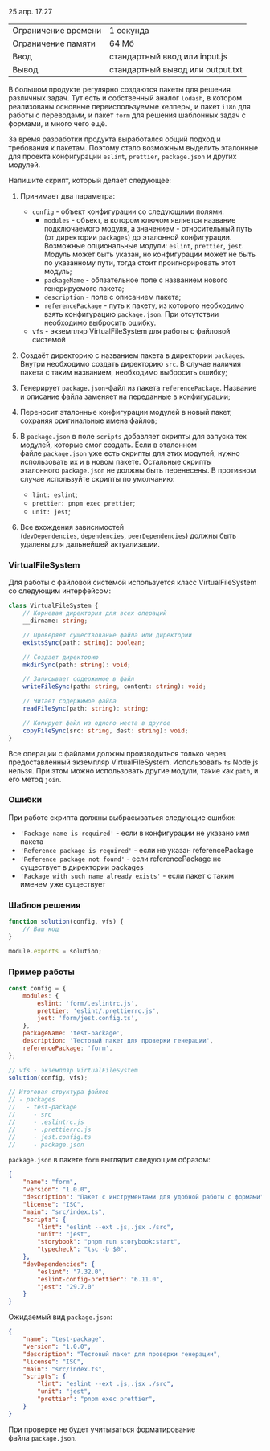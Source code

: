 25 апр. 17:27

|   |   |
|---|---|
|Ограничение времени|1 секунда|
|Ограничение памяти|64 Мб|
|Ввод|стандартный ввод или input.js|
|Вывод|стандартный вывод или output.txt|

В большом продукте регулярно создаются пакеты для решения различных задач. Тут есть и собственный аналог `lodash`, в котором реализованы основные переиспользуемые хелперы, и пакет `i18n` для работы с переводами, и пакет `form` для решения шаблонных задач с формами, и много чего ещё.

За время разработки продукта выработался общий подход и требования к пакетам. Поэтому стало возможным выделить эталонные для проекта конфигурации `eslint`, `prettier`, `package.json` и других модулей.

Напишите скрипт, который делает следующее:

1. Принимает два параметра:
    
    - `config` - объект конфигурации со следующими полями:
        - `modules` - объект, в котором ключом является название подключаемого модуля, а значением - относительный путь (от директории `packages`) до эталонной конфигурации. Возможные опциональные модули: `eslint`, `prettier`, `jest`. Модуль может быть указан, но конфигурации может не быть по указанному пути, тогда стоит проигнорировать этот модуль;
        - `packageName` - обязательное поле с названием нового генерируемого пакета;
        - `description` - поле с описанием пакета;
        - `referencePackage` - путь к пакету, из которого необходимо взять конфигурацию `package.json`. При отсутствии необходимо выбросить ошибку.
    - `vfs` - экземпляр VirtualFileSystem для работы с файловой системой
2. Создаёт директорию с названием пакета в директории `packages`. Внутри необходимо создать директорию `src`. В случае наличия пакета с таким названием, необходимо выбросить ошибку;
    
3. Генерирует `package.json`-файл из пакета `referencePackage`. Название и описание файла заменяет на переданные в конфигурации;
    
4. Переносит эталонные конфигурации модулей в новый пакет, сохраняя оригинальные имена файлов;
    
5. В `package.json` в поле `scripts` добавляет скрипты для запуска тех модулей, которые смог создать. Если в эталонном файле `package.json` уже есть скрипты для этих модулей, нужно использовать их и в новом пакете. Остальные скрипты эталонного `package.json` не должны быть перенесены. В противном случае используйте скрипты по умолчанию:
    
    - `lint: eslint`;
    - `prettier: pnpm exec prettier`;
    - `unit: jest`;
6. Все вхождения зависимостей (`devDependencies`, `dependencies`, `peerDependencies`) должны быть удалены для дальнейшей актуализации.
    

### VirtualFileSystem

Для работы с файловой системой используется класс VirtualFileSystem со следующим интерфейсом:

```ts
class VirtualFileSystem {
    // Корневая директория для всех операций
    __dirname: string;

    // Проверяет существование файла или директории
    existsSync(path: string): boolean;

    // Создает директорию
    mkdirSync(path: string): void;

    // Записывает содержимое в файл
    writeFileSync(path: string, content: string): void;

    // Читает содержимое файла
    readFileSync(path: string): string;

    // Копирует файл из одного места в другое
    copyFileSync(src: string, dest: string): void;
}
```

Все операции с файлами должны производиться только через предоставленный экземпляр VirtualFileSystem. Использовать `fs` Node.js нельзя. При этом можно использовать другие модули, такие как `path`, и его метод `join`.

### Ошибки

При работе скрипта должны выбрасываться следующие ошибки:

- `'Package name is required'` - если в конфигурации не указано имя пакета
- `'Reference package is required'` - если не указан referencePackage
- `'Reference package not found'` - если referencePackage не существует в директории packages
- `'Package with such name already exists'` - если пакет с таким именем уже существует

### Шаблон решения

```js
function solution(config, vfs) {
    // Ваш код
}

module.exports = solution;
```

### Пример работы

```js
const config = {
    modules: {
        eslint: 'form/.eslintrc.js',
        prettier: 'eslint/.prettierrc.js',
        jest: 'form/jest.config.ts',
    },
    packageName: 'test-package',
    description: 'Тестовый пакет для проверки генерации',
    referencePackage: 'form',
};

// vfs - экземпляр VirtualFileSystem
solution(config, vfs);

// Итоговая структура файлов
// - packages
//   - test-package
//     - src
//     - .eslintrc.js
//     - .prettierrc.js
//     - jest.config.ts
//     - package.json
```

`package.json` в пакете `form` выглядит следующим образом:

```json
{
    "name": "form",
    "version": "1.0.0",
    "description": "Пакет с инструментами для удобной работы с формами",
    "license": "ISC",
    "main": "src/index.ts",
    "scripts": {
        "lint": "eslint --ext .js,.jsx ./src",
        "unit": "jest",
        "storybook": "pnpm run storybook:start",
        "typecheck": "tsc -b $@",
    },
    "devDependencies": {
        "eslint": "7.32.0",
        "eslint-config-prettier": "6.11.0",
        "jest": "29.7.0"
    }
}
```

Ожидаемый вид `package.json`:

```json
{
    "name": "test-package",
    "version": "1.0.0",
    "description": "Тестовый пакет для проверки генерации",
    "license": "ISC",
    "main": "src/index.ts",
    "scripts": {
        "lint": "eslint --ext .js,.jsx ./src",
        "unit": "jest",
        "prettier": "pnpm exec prettier",
    }
}
```

При проверке не будет учитываться форматирование файла `package.json`.